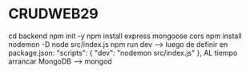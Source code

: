 # CRUDWEB29
cd backend
npm init -y
npm install express mongoose cors
npm install nodemon -D
node src/index.js
npm run dev  --> luego de definir en package.json:
"scripts": {
    "dev": "nodemon src/index.js"
  },
  AL tiempo arrancar MongoDB --> mongod
  
